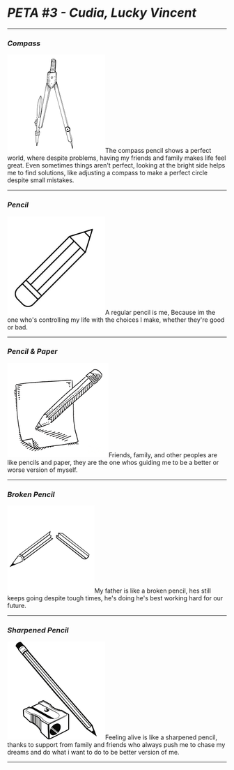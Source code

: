 # *PETA #3 - Cudia, Lucky Vincent*

---

### *Compass*

![image of COMPASS](pictures/compass.png)The compass pencil shows a perfect world, where despite problems, having my friends and family makes life feel great. Even sometimes things aren't perfect, looking at the bright side helps me to find solutions, like adjusting a compass to make a perfect circle despite small mistakes.



---

### *Pencil*

![image of PENCIL](pictures/pencil.png)A regular pencil is me, Because im the one who's controlling my life with the choices I make, whether they're good or bad.


---

### *Pencil & Paper*

![image of PENCIL AND PAPER](pictures/pencilwithpaper.png)Friends, family, and other peoples are like pencils and paper, they are the one whos guiding me to be a better or worse version of myself.


---

### *Broken Pencil*

![image of BROKEN PENCIL](pictures/brokenpencil.png)My father is like a broken pencil, hes still keeps going despite tough times, he's doing he's best working hard for our future.


---

### *Sharpened Pencil*

![image of SHARPENED PENCIL](pictures/sharpenedpencil.png)Feeling alive is like a sharpened pencil, thanks to support from family and friends who always push me to chase my dreams and do what i want to do to be better version of me.


--- 
